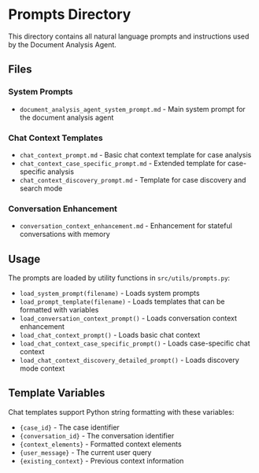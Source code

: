 # Prompts Directory

This directory contains all natural language prompts and instructions used by the Document Analysis Agent.

## Files

### System Prompts
- `document_analysis_agent_system_prompt.md` - Main system prompt for the document analysis agent

### Chat Context Templates
- `chat_context_prompt.md` - Basic chat context template for case analysis
- `chat_context_case_specific_prompt.md` - Extended template for case-specific analysis
- `chat_context_discovery_prompt.md` - Template for case discovery and search mode

### Conversation Enhancement
- `conversation_context_enhancement.md` - Enhancement for stateful conversations with memory

## Usage

The prompts are loaded by utility functions in `src/utils/prompts.py`:
- `load_system_prompt(filename)` - Loads system prompts
- `load_prompt_template(filename)` - Loads templates that can be formatted with variables
- `load_conversation_context_prompt()` - Loads conversation context enhancement
- `load_chat_context_prompt()` - Loads basic chat context
- `load_chat_context_case_specific_prompt()` - Loads case-specific chat context
- `load_chat_context_discovery_detailed_prompt()` - Loads discovery mode context

## Template Variables

Chat templates support Python string formatting with these variables:
- `{case_id}` - The case identifier  
- `{conversation_id}` - The conversation identifier
- `{context_elements}` - Formatted context elements
- `{user_message}` - The current user query
- `{existing_context}` - Previous context information